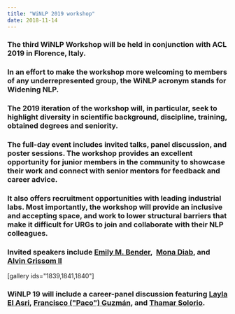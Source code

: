 ```yaml
---
title: "WiNLP 2019 workshop"
date: 2018-11-14
---
```


### The third WiNLP Workshop will be held in conjunction with ACL 2019 in Florence, Italy.

### In an effort to make the workshop more welcoming to members of any underrepresented group, the WiNLP acronym stands for Widening NLP.

### The 2019 iteration of the workshop will, in particular, seek to highlight diversity in scientific background, discipline, training, obtained degrees and seniority.

### The full-day event includes invited talks, panel discussion, and poster sessions. The workshop provides an excellent opportunity for junior members in the community to showcase their work and connect with senior mentors for feedback and career advice.

### It also offers recruitment opportunities with leading industrial labs. Most importantly, the workshop will provide an inclusive and accepting space, and work to lower structural barriers that make it difficult for URGs to join and collaborate with their NLP colleagues.

### Invited speakers include [Emily M. Bender](https://linguistics.washington.edu/people/emily-m-bender),  [Mona Diab](https://www2.seas.gwu.edu/~mtdiab/), and [Alvin Grissom II](https://www.ursinus.edu/live/profiles/3125-alvin-grissom-ii)

\[gallery ids="1839,1841,1840"\]

### WiNLP 19 will include a career-panel discussion featuring [Layla El Asri](https://speakingmachines.com/), [Francisco ("Paco") Guzmán](https://research.fb.com/people/guzman-francisco-paco/), and [Thamar Solorio](http://solorio.uh.edu/).
